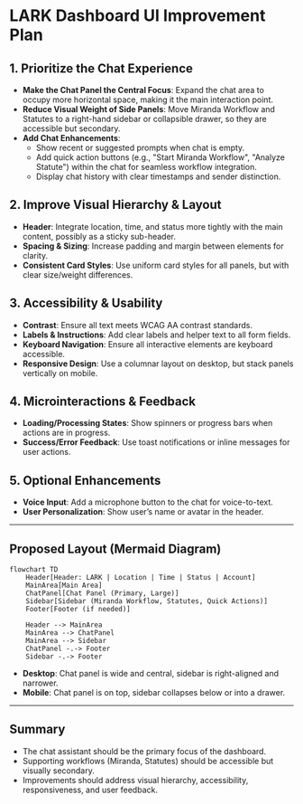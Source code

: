 # LARK Dashboard UI Improvement Plan

## 1. Prioritize the Chat Experience

- **Make the Chat Panel the Central Focus**: Expand the chat area to occupy more horizontal space, making it the main interaction point.
- **Reduce Visual Weight of Side Panels**: Move Miranda Workflow and Statutes to a right-hand sidebar or collapsible drawer, so they are accessible but secondary.
- **Add Chat Enhancements**:
  - Show recent or suggested prompts when chat is empty.
  - Add quick action buttons (e.g., "Start Miranda Workflow", "Analyze Statute") within the chat for seamless workflow integration.
  - Display chat history with clear timestamps and sender distinction.

## 2. Improve Visual Hierarchy & Layout

- **Header**: Integrate location, time, and status more tightly with the main content, possibly as a sticky sub-header.
- **Spacing & Sizing**: Increase padding and margin between elements for clarity.
- **Consistent Card Styles**: Use uniform card styles for all panels, but with clear size/weight differences.

## 3. Accessibility & Usability

- **Contrast**: Ensure all text meets WCAG AA contrast standards.
- **Labels & Instructions**: Add clear labels and helper text to all form fields.
- **Keyboard Navigation**: Ensure all interactive elements are keyboard accessible.
- **Responsive Design**: Use a columnar layout on desktop, but stack panels vertically on mobile.

## 4. Microinteractions & Feedback

- **Loading/Processing States**: Show spinners or progress bars when actions are in progress.
- **Success/Error Feedback**: Use toast notifications or inline messages for user actions.

## 5. Optional Enhancements

- **Voice Input**: Add a microphone button to the chat for voice-to-text.
- **User Personalization**: Show user’s name or avatar in the header.

---

## Proposed Layout (Mermaid Diagram)

```mermaid
flowchart TD
    Header[Header: LARK | Location | Time | Status | Account]
    MainArea[Main Area]
    ChatPanel[Chat Panel (Primary, Large)]
    Sidebar[Sidebar (Miranda Workflow, Statutes, Quick Actions)]
    Footer[Footer (if needed)]

    Header --> MainArea
    MainArea --> ChatPanel
    MainArea --> Sidebar
    ChatPanel -.-> Footer
    Sidebar -.-> Footer
```

- **Desktop**: Chat panel is wide and central, sidebar is right-aligned and narrower.
- **Mobile**: Chat panel is on top, sidebar collapses below or into a drawer.

---

## Summary

- The chat assistant should be the primary focus of the dashboard.
- Supporting workflows (Miranda, Statutes) should be accessible but visually secondary.
- Improvements should address visual hierarchy, accessibility, responsiveness, and user feedback.
